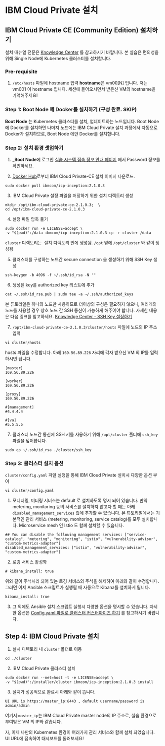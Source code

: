 # IBM Cloud Private 설치 

## IBM Cloud Private CE (Community Edition) 설치하기
설치 매뉴얼 전문은 [Knowledge Center](https://www.ibm.com/support/knowledgecenter/SSBS6K_2.1.0.3/installing/install_containers_CE.html) 를 참고하시기 바랍니다.
본 실습은 편의성을 위해 Single Node에 Kubernetes 클러스터를 설치합니다.


### Pre-requisite 
1. `/etc/hosts` 파일에 hostname 입력
**hostname**은 vm00[N] 입니다. 
저는 vm001 이 hostname 입니다. 
세션에 들어오시면서 받은신 VM의 hostname을 기억해주세요! 


### Step 1: Boot Node 에 Docker를 설치하기 (구성 완료. SKIP)
**Boot Node** 는 Kubernetes 클러스터를 설치, 업데이트하는 노드입니다. 
Boot Node 에 Docker를 설치하면 나머지 노드에는 IBM Cloud Private 설치 과정에서 자동으로 Docker가 설치하므로, Boot Node 에만 Docker를 설치합니다. 


### Step 2: 설치 환경 셋업하기
1. _**Boot Node**에 로그인
[실습 시스템 접속 정보 안내 페이지](https://ibmcloudprivate-handson.mybluemix.net/) 에서 Password 정보를 확인하세요. 

2. [Docker Hub](https://hub.docker.com/r/ibmcom/icp-inception/)로부터 IBM Cloud Private-CE 설치 이미지 다운로드.
```
sudo docker pull ibmcom/icp-inception:2.1.0.3
```

3. IBM Cloud Private 설정 파일을 저장하기 위한 설치 디렉토리 생성
 ```
 mkdir /opt/ibm-cloud-private-ce-2.1.0.3;  \
 cd /opt/ibm-cloud-private-ce-2.1.0.3
 ```
 
 4. 설정 파일 압축 풀기
 ```
 sudo docker run -e LICENSE=accept \
 -v "$(pwd)":/data ibmcom/icp-inception:2.1.0.3 cp -r cluster /data
 ```
`cluster` 디렉토리는  설치 디렉토리 안에 생성됨. `/opt` 밑에 `/opt/cluster` 와 같이 생성됨


 5. 클러스터를 구성하는 노드간 secure connection 을 생성하기 위해 SSH Key 생성 
 ``` 
 ssh-keygen -b 4096 -f ~/.ssh/id_rsa -N ""
 ```
 
 6. 생성된 key를 authorized key 리스트에 추가
 ```
 cat ~/.ssh/id_rsa.pub | sudo tee -a ~/.ssh/authorized_keys
 ```
 본 튜토리얼은 하나의 노드만 사용하므로 더이상의 구성은 필요하지 않으나, 여러개의 노드를 사용할 경우 상호 노드 간 SSH 통신이 가능하게 해주어야 합니다. 자세한 내용은 다음 링크를 참고하세요. [Knowledge Center - SSH Key 설정하기](https://www.ibm.com/support/knowledgecenter/SSBS6K_2.1.0.3/installing/ssh_keys.html)

 7. `/opt/ibm-cloud-private-ce-2.1.0.3/cluster/hosts` 파일에 노드의 IP 주소 입력
 ```
 vi cluster/hosts
 ``` 

 hosts 파일을 수정합니다. 
 아래 `169.56.89.226` 자리에 각자 받으신 VM 의 IP를 입력하시면 됩니다. 
 
```
[master]
169.56.89.226

[worker]
169.56.89.226

[proxy]
169.56.89.226

#[management]
#4.4.4.4

#[va]
#5.5.5.5
```

7. 클러스터 노드간 통신에 SSH 키를 사용하기 위해 `/opt/cluster` 폴더에 `ssh_key` 파일을 덮어씁니다. 
```
sudo cp ~/.ssh/id_rsa ./cluster/ssh_key
```

### Step 3: 클러스터 설치 옵션
`cluster/config.yaml` 파일 설정을 통해 IBM Cloud Private 설치시 다양한 옵션 부여 

```
vi cluster/config.yaml
```

1. 모니터링, 미터링 서비스는 default 로 설치하도록 명시 되어 있습니다. 만약 metering, monitoring 등의 서비스를 설치하지 않고자 할 때는 아래 `disabled_management_services` 값에 추가할 수 있습니다. 본 튜토리얼에서는 기본적인 관리 서비스 (metering, monitoring, service catalog)를 모두 설치합니다. Microservice mesh 인 Istio 도 함께 설치할 수 있습니다. 

```
## You can disable the following management services: ["service-catalog", "metering", "monitoring", "istio", "vulnerability-advisor", "custom-metrics-adapter"]
disabled_management_services: ["istio", "vulnerability-advisor", "custom-metrics-adapter"]
```

2. 로깅 서비스 활성화 
``` 
# kibana_install: true
``` 
위와 같이 주석처리 되어 있는 로깅 서비스의 주석을 해제하여 아래와 같이 수정합니다. 
그러면 이제 Ansible 스크립트가 실행될 때 자동으로 Kibana를 설치하게 됩니다. 

```
kibana_install: true
``` 

3. 그 외에도 Ansible 설치 스크립트 실행시 다양한 옵션을 명시할 수 있습니다. 자세한 옵션은 [Config.yaml 파일로 클러스터 커스터마이즈 하기](https://www.ibm.com/support/knowledgecenter/en/SSBS6K_2.1.0.3/installing/config_yaml.html) 를 참고하시기 바랍니다. 
 <!--https://asciinema.org/a/ycmWE0uQ06tQXZUA9yTU0eH4H-->


## Step 4: IBM Cloud Private 설치 
1. 설치 디렉토리 내 `cluster` 폴더로 이동 
```
cd ./cluster
```
2. IBM Cloud Private 클러스터 설치 
```
sudo docker run --net=host -t -e LICENSE=accept \
-v "$(pwd)":/installer/cluster ibmcom/icp-inception:2.1.0.3 install
```

3. 설치가 성공적으로 완료시 아래와 같이 뜹니다. 
```
UI URL is https://master_ip:8443 , default username/password is admin/admin
```

여기서 `master_ip`는 IBM Cloud Private master node의 IP 주소로, 실습 환경으로 부여받은 VM 의 IP와 같습니다. 

자, 이제 나만의 Kubernetes 환경이 여러가지 관리 서비스와 함께 설치 되었습니다. 
UI URL에 접속하여 대시보드를 둘러보세요!

